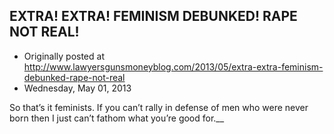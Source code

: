 ## EXTRA! EXTRA! FEMINISM DEBUNKED! RAPE NOT REAL!

 * Originally posted at http://www.lawyersgunsmoneyblog.com/2013/05/extra-extra-feminism-debunked-rape-not-real
 * Wednesday, May 01, 2013

So that’s it feminists. If you can’t rally in defense of men who were never born then I just can’t fathom what you’re good for.__
